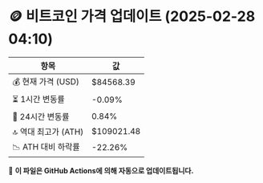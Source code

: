 # 🪙 비트코인 가격 업데이트 (2025-02-28 04:10)

| 항목                | 값 |
|--------------------|----------------|
| 💰 현재 가격 (USD) | $84568.39 |
| ⏳ 1시간 변동률    | -0.09% |
| 📆 24시간 변동률   | 0.84% |
| 🔝 역대 최고가 (ATH) | $109021.48 |
| 📉 ATH 대비 하락률 | -22.26% |

🔄 **이 파일은 GitHub Actions에 의해 자동으로 업데이트됩니다.**
